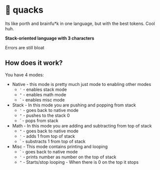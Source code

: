 # 🐸 quacks 

Its like porth and brainfu\*k in one language, but with the best tokens. Cool huh.

**Stack-oriented language with 3 characters**

Errors are still bloat

## How does it work?

You have 4 modes:

- Native - this mode is pretty much just mode to enabling other modes
    - `'` - enables stack mode
    - `"` - enables math mode
    - \` - enables misc mode  
- Stack - In this mode you are pushing and popping from stack
    - `'` - goes back to native mode
    - `"` - pushes to the stack 0
    - \` - pops from stack
- Math - In this mode you are adding and subtracting from top of stack 
    - `"` - goes back to native mode
    - `'` - adds 1 from top of stack
    - \` - substracts 1 from top of stack
- Misc - This mode contains printing and looping
    - \` - goes back to native mode
    - `'` - prints number as number on the top of stack
    - `"` - Starts/stop looping - When there is 0 on the top it stops 
